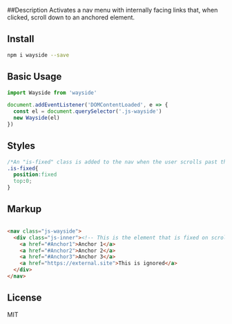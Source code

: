 ##Description
Activates a nav menu with internally facing links that, when clicked, scroll down to an anchored element.

## Install 
```bash
npm i wayside --save
```

## Basic Usage
```javascript
import Wayside from 'wayside'

document.addEventListener('DOMContentLoaded', e => {
  const el = document.querySelector('.js-wayside')
  new Wayside(el)
})
```

## Styles
```css
/*An "is-fixed" class is added to the nav when the user scrolls past the top of the element*/
.is-fixed{
  position:fixed
  top:0;
}
```

## Markup
```html

<nav class="js-wayside">
  <div class="js-inner"><!-- This is the element that is fixed on scroll -->
    <a href="#Anchor1">Anchor 1</a>
    <a href="#Anchor2">Anchor 2</a>
    <a href="#Anchor3">Anchor 3</a>
    <a href="https://external.site">This is ignored</a>
  </div>
</nav>
```

## License 
MIT
